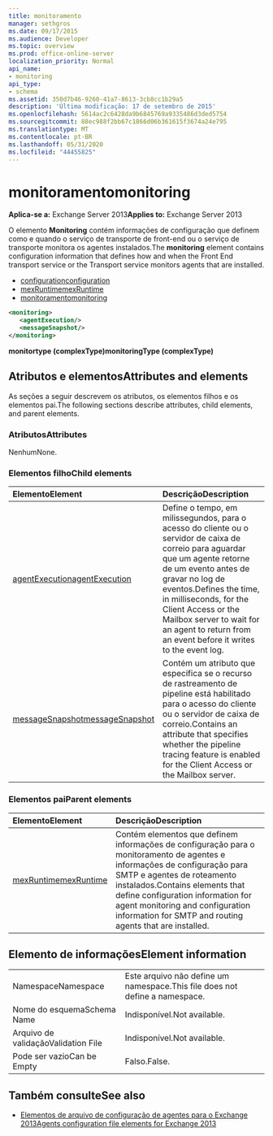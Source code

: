 ```yaml
---
title: monitoramento
manager: sethgros
ms.date: 09/17/2015
ms.audience: Developer
ms.topic: overview
ms.prod: office-online-server
localization_priority: Normal
api_name:
- monitoring
api_type:
- schema
ms.assetid: 350d7b46-9260-41a7-8613-3cb8cc1b29a5
description: 'Última modificação: 17 de setembro de 2015'
ms.openlocfilehash: 5614ac2c6428da9b6845769a9335486d3ded5754
ms.sourcegitcommit: 88ec988f2bb67c1866d06b361615f3674a24e795
ms.translationtype: MT
ms.contentlocale: pt-BR
ms.lasthandoff: 05/31/2020
ms.locfileid: "44455825"
---
```

# <a name="monitoring"></a><span data-ttu-id="0a40a-103">monitoramento</span><span class="sxs-lookup"><span data-stu-id="0a40a-103">monitoring</span></span>
  
<span data-ttu-id="0a40a-104">**Aplica-se a:** Exchange Server 2013</span><span class="sxs-lookup"><span data-stu-id="0a40a-104">**Applies to:** Exchange Server 2013</span></span>
  
<span data-ttu-id="0a40a-105">O elemento **Monitoring** contém informações de configuração que definem como e quando o serviço de transporte de front-end ou o serviço de transporte monitora os agentes instalados.</span><span class="sxs-lookup"><span data-stu-id="0a40a-105">The **monitoring** element contains configuration information that defines how and when the Front End transport service or the Transport service monitors agents that are installed.</span></span> 
  
- [<span data-ttu-id="0a40a-106">configuration</span><span class="sxs-lookup"><span data-stu-id="0a40a-106">configuration</span></span>](configuration.md)  
- [<span data-ttu-id="0a40a-107">mexRuntime</span><span class="sxs-lookup"><span data-stu-id="0a40a-107">mexRuntime</span></span>](mexruntime.md)  
- [<span data-ttu-id="0a40a-108">monitoramento</span><span class="sxs-lookup"><span data-stu-id="0a40a-108">monitoring</span></span>](monitoring.md)
  
```XML
<monitoring>
   <agentExecution/>
   <messageSnapshot/>
</monitoring>
```

<span data-ttu-id="0a40a-109">**monitortype (complexType)**</span><span class="sxs-lookup"><span data-stu-id="0a40a-109">**monitoringType (complexType)**</span></span>

## <a name="attributes-and-elements"></a><span data-ttu-id="0a40a-110">Atributos e elementos</span><span class="sxs-lookup"><span data-stu-id="0a40a-110">Attributes and elements</span></span>

<span data-ttu-id="0a40a-111">As seções a seguir descrevem os atributos, os elementos filhos e os elementos pai.</span><span class="sxs-lookup"><span data-stu-id="0a40a-111">The following sections describe attributes, child elements, and parent elements.</span></span>
  
### <a name="attributes"></a><span data-ttu-id="0a40a-112">Atributos</span><span class="sxs-lookup"><span data-stu-id="0a40a-112">Attributes</span></span>

<span data-ttu-id="0a40a-113">Nenhum</span><span class="sxs-lookup"><span data-stu-id="0a40a-113">None.</span></span>
  
### <a name="child-elements"></a><span data-ttu-id="0a40a-114">Elementos filho</span><span class="sxs-lookup"><span data-stu-id="0a40a-114">Child elements</span></span>

|<span data-ttu-id="0a40a-115">**Elemento**</span><span class="sxs-lookup"><span data-stu-id="0a40a-115">**Element**</span></span>|<span data-ttu-id="0a40a-116">**Descrição**</span><span class="sxs-lookup"><span data-stu-id="0a40a-116">**Description**</span></span>|
|:-----|:-----|
|[<span data-ttu-id="0a40a-117">agentExecution</span><span class="sxs-lookup"><span data-stu-id="0a40a-117">agentExecution</span></span>](agentexecution.md) <br/> |<span data-ttu-id="0a40a-118">Define o tempo, em milissegundos, para o acesso do cliente ou o servidor de caixa de correio para aguardar que um agente retorne de um evento antes de gravar no log de eventos.</span><span class="sxs-lookup"><span data-stu-id="0a40a-118">Defines the time, in milliseconds, for the Client Access or the Mailbox server to wait for an agent to return from an event before it writes to the event log.</span></span>  <br/> |
|[<span data-ttu-id="0a40a-119">messageSnapshot</span><span class="sxs-lookup"><span data-stu-id="0a40a-119">messageSnapshot</span></span>](messagesnapshot.md) <br/> |<span data-ttu-id="0a40a-120">Contém um atributo que especifica se o recurso de rastreamento de pipeline está habilitado para o acesso do cliente ou o servidor de caixa de correio.</span><span class="sxs-lookup"><span data-stu-id="0a40a-120">Contains an attribute that specifies whether the pipeline tracing feature is enabled for the Client Access or the Mailbox server.</span></span>  <br/> |
   
### <a name="parent-elements"></a><span data-ttu-id="0a40a-121">Elementos pai</span><span class="sxs-lookup"><span data-stu-id="0a40a-121">Parent elements</span></span>

|<span data-ttu-id="0a40a-122">**Elemento**</span><span class="sxs-lookup"><span data-stu-id="0a40a-122">**Element**</span></span>|<span data-ttu-id="0a40a-123">**Descrição**</span><span class="sxs-lookup"><span data-stu-id="0a40a-123">**Description**</span></span>|
|:-----|:-----|
|[<span data-ttu-id="0a40a-124">mexRuntime</span><span class="sxs-lookup"><span data-stu-id="0a40a-124">mexRuntime</span></span>](mexruntime.md) <br/> |<span data-ttu-id="0a40a-125">Contém elementos que definem informações de configuração para o monitoramento de agentes e informações de configuração para SMTP e agentes de roteamento instalados.</span><span class="sxs-lookup"><span data-stu-id="0a40a-125">Contains elements that define configuration information for agent monitoring and configuration information for SMTP and routing agents that are installed.</span></span>  <br/> |
   
## <a name="element-information"></a><span data-ttu-id="0a40a-126">Elemento de informações</span><span class="sxs-lookup"><span data-stu-id="0a40a-126">Element information</span></span>

|||
|:-----|:-----|
|<span data-ttu-id="0a40a-127">Namespace</span><span class="sxs-lookup"><span data-stu-id="0a40a-127">Namespace</span></span>  <br/> |<span data-ttu-id="0a40a-128">Este arquivo não define um namespace.</span><span class="sxs-lookup"><span data-stu-id="0a40a-128">This file does not define a namespace.</span></span>  <br/> |
|<span data-ttu-id="0a40a-129">Nome do esquema</span><span class="sxs-lookup"><span data-stu-id="0a40a-129">Schema Name</span></span>  <br/> |<span data-ttu-id="0a40a-130">Indisponível.</span><span class="sxs-lookup"><span data-stu-id="0a40a-130">Not available.</span></span>  <br/> |
|<span data-ttu-id="0a40a-131">Arquivo de validação</span><span class="sxs-lookup"><span data-stu-id="0a40a-131">Validation File</span></span>  <br/> |<span data-ttu-id="0a40a-132">Indisponível.</span><span class="sxs-lookup"><span data-stu-id="0a40a-132">Not available.</span></span>  <br/> |
|<span data-ttu-id="0a40a-133">Pode ser vazio</span><span class="sxs-lookup"><span data-stu-id="0a40a-133">Can be Empty</span></span>  <br/> |<span data-ttu-id="0a40a-134">Falso.</span><span class="sxs-lookup"><span data-stu-id="0a40a-134">False.</span></span>  <br/> |
   
## <a name="see-also"></a><span data-ttu-id="0a40a-135">Também consulte</span><span class="sxs-lookup"><span data-stu-id="0a40a-135">See also</span></span>

- [<span data-ttu-id="0a40a-136">Elementos de arquivo de configuração de agentes para o Exchange 2013</span><span class="sxs-lookup"><span data-stu-id="0a40a-136">Agents configuration file elements for Exchange 2013</span></span>](agents-configuration-file-elements-for-exchange-2013.md)


